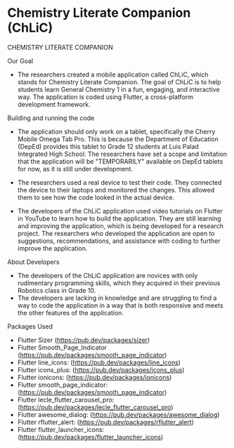 # Chemistry Literate Companion (ChLiC)
CHEMISTRY LITERATE COMPANION

Our Goal
- The researchers created a mobile application called ChLiC, which stands for Chemistry Literate Companion. The goal of ChLiC is to help students learn General Chemistry 1 in a fun, engaging, and interactive way. The application is coded using Flutter, a cross-platform development framework.

Building and running the code 

- The application should only work on a tablet, specifically the Cherry Mobile Omega Tab Pro. This is because the Department of Education (DepEd) provides this tablet to Grade 12 students at Luis Palad Integrated High School. The researchers have set a scope and limitation that the application will be "TEMPORARILY" available on DepEd tablets for now, as it is still under development.
- The researchers used a real device to test their code. They connected the device to their laptops and monitored the changes. This allowed them to see how the code looked in the actual device.

- The developers of the ChLiC application used video tutorials on Flutter in YouTube to learn how to build the application. They are still learning and improving the application, which is being developed for a research project. The researchers who developed the application are open to suggestions, recommendations, and assistance with coding to further improve the application.

About Developers
- The developers of the ChLiC application are novices with only rudimentary programming skills, which they acquired in their previous Robotics class in Grade 10.
- The developers are lacking in knowledge and are struggling to find a way to code the application in a way that is both responsive and meets the other features of the application.

Packages Used
- Flutter Sizer (https://pub.dev/packages/sizer)
- Flutter Smooth_Page_Indicator (https://pub.dev/packages/smooth_page_indicator)
- Flutter line_icons: (https://pub.dev/packages/line_icons)
- Flutter icons_plus: (https://pub.dev/packages/icons_plus)
- Flutter ionicons: (https://pub.dev/packages/ionicons)
- Flutter smooth_page_indicator: (https://pub.dev/packages/smooth_page_indicator)
- Flutter lecle_flutter_carousel_pro:  (https://pub.dev/packages/lecle_flutter_carousel_pro)
- Flutter awesome_dialog: (https://pub.dev/packages/awesome_dialog)                             
- Flutter rflutter_alert: (https://pub.dev/packages/rflutter_alert)
- Flutter flutter_launcher_icons: (https://pub.dev/packages/flutter_launcher_icons)
